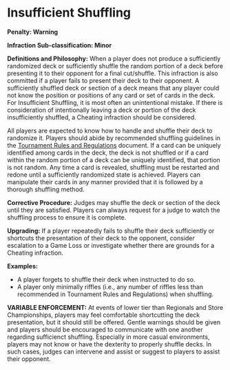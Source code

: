 # Insufficient Shuffling

**Penalty: Warning**

**Infraction Sub-classification: Minor**



**Definitions and Philosophy:** When a player does not produce a sufficiently randomized deck or sufficiently shuffle the random portion of a deck before presenting it to their opponent for a final cut/shuffle. This infraction is also committed if a player fails to present their deck to their opponent. A sufficiently shuffled deck or section of a deck means that any player could not know the position or positions of any card or set of cards in the deck. For Insufficient Shuffling, it is most often an unintentional mistake. If there is consideration of intentionally leaving a deck or portion of the deck insufficiently shuffled, a Cheating infraction should be considered.

All players are expected to know how to handle and shuffle their deck to randomize it. Players should abide by recommended shuffling guidelines in the [Tournament Rules and Regulations](https://trg.gatcg.com/) document. If a card can be uniquely identified among cards in the deck, the deck is not shuffled or if a card within the random portion of a deck can be uniquely identified, that portion is not random. Any time a card is revealed, shuffling must be restarted and redone until a sufficiently randomized state is achieved. Players can manipulate their cards in any manner provided that it is followed by a thorough shuffling method.



**Corrective Procedure:** Judges may shuffle the deck or section of the deck until they are satisfied. Players can always request for a judge to watch the shuffling process to ensure it is complete.



**Upgrading:** If a player repeatedly fails to shuffle their deck sufficiently or shortcuts the presentation of their deck to the opponent, consider escalation to a Game Loss or investigate whether there are grounds for a Cheating infraction.



**Examples:**&#x20;

* A player forgets to shuffle their deck when instructed to do so.
* A player only minimally riffles (i.e., any number of riffles less than recommended in Tournament Rules and Regulations) when shuffling.



**VARIABLE ENFORCEMENT:** At events of lower tier than Regionals and Store Championships, players may feel comfortable shortcutting the deck presentation, but it should still be offered. Gentle warnings should be given and players should be encouraged to communicate with one another regarding sufficienct shuffling. Especially in more casual environments, players may not know or have the dexterity to properly shuffle decks. In such cases, judges can intervene and assist or suggest to players to assist their opponent.
